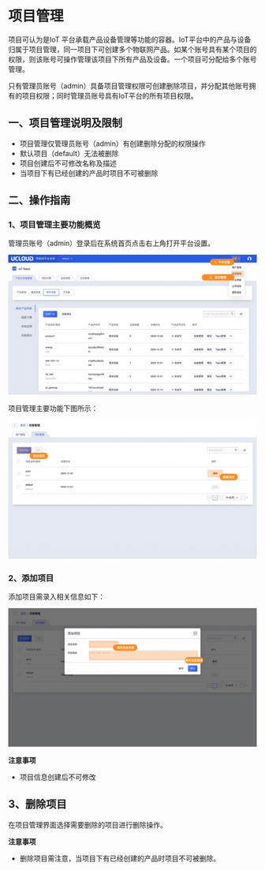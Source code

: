 # 项目管理

项目可认为是IoT 平台承载产品设备管理等功能的容器。IoT平台中的产品与设备归属于项目管理，同一项目下可创建多个物联网产品。如某个账号具有某个项目的权限，则该账号可操作管理该项目下所有产品及设备。一个项目可分配给多个账号管理。

只有管理员账号（admin）具备项目管理权限可创建删除项目，并分配其他账号拥有的项目权限；同时管理员账号具有IoT平台的所有项目权限。



## 一、项目管理说明及限制

* 项目管理仅管理员账号（admin）有创建删除分配的权限操作
* 默认项目（default）无法被删除
* 项目创建后不可修改名称及描述
* 当项目下有已经创建的产品时项目不可被删除



## 二、操作指南

### 1、项目管理主要功能概览

管理员账号（admin）登录后在系统首页点击右上角打开平台设置。

![图片](../../images/项目管理-1.png)



项目管理主要功能下图所示：

![图片](../../images/项目管理-2.png)



### 2、添加项目

添加项目需录入相关信息如下：

![图片](../../images/项目管理-3.png)

**注意事项**

* 项目信息创建后不可修改



## 3、删除项目

在项目管理界面选择需要删除的项目进行删除操作。

**注意事项**

* 删除项目需注意，当项目下有已经创建的产品时项目不可被删除。

